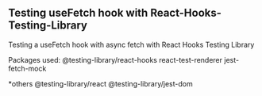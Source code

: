 ## Testing useFetch hook with React-Hooks-Testing-Library

Testing a useFetch hook with async fetch with React Hooks Testing Library

Packages used:
@testing-library/react-hooks
react-test-renderer
jest-fetch-mock

\*others
@testing-library/react
@testing-library/jest-dom
